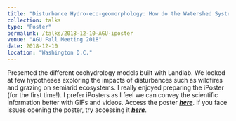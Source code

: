 ```yaml
---
title: "Disturbance Hydro-eco-geomorphology: How do the Watershed Systems Respond to Disturbances?"
collection: talks
type: "Poster"
permalink: /talks/2018-12-10-AGU-iposter
venue: "AGU Fall Meeting 2018"
date: 2018-12-10
location: "Washington D.C."
---
```


Presented the different ecohydrology models built with Landlab. We looked at few hypotheses exploring the impacts of disturbances such as wildfires and grazing on semiarid ecosystems. I really enjoyed preparing the iPoster (for the first time!). I prefer iPosters as I feel we can convey the scientific information better with GIFs and videos.
Access the poster ***[here](https://agu2018fallmeeting-agu.ipostersessions.com/default.aspx?s=32-07-8F-9E-FE-79-40-4B-EF-11-ED-DD-B7-B7-9E-B8&guestview=true)***. 
If you face issues opening the poster, try accessing it ***[here](http://saisiddu.github.io/files/SaiNudurupati_2018_AGU_iPoster.html)***. 